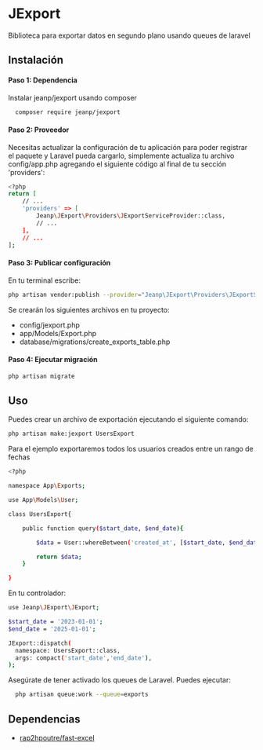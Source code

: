
# JExport

Biblioteca para exportar datos en segundo plano usando queues de laravel


## Instalación
#### Paso 1: Dependencia
Instalar jeanp/jexport usando composer

```bash
  composer require jeanp/jexport
```
#### Paso 2: Proveedor
Necesitas actualizar la configuración de tu aplicación para poder registrar el paquete y Laravel pueda cargarlo, simplemente actualiza tu archivo config/app.php agregando el siguiente código al final de tu sección 'providers':

```bash
<?php
return [
    // ...
    'providers' => [
        Jeanp\JExport\Providers\JExportServiceProvider::class,
        // ...
    ],
    // ...
];
```
#### Paso 3: Publicar configuración
En tu terminal escribe:

```bash
php artisan vendor:publish --provider="Jeanp\JExport\Providers\JExportServiceProvider"
```
Se crearán los siguientes archivos en tu proyecto:
- config/jexport.php
- app/Models/Export.php
- database/migrations/create_exports_table.php

#### Paso 4: Ejecutar migración
```bash
php artisan migrate
```
## Uso
Puedes crear un archivo de exportación ejecutando el siguiente comando:
```bash
php artisan make:jexport UsersExport
```
Para el ejemplo exportaremos todos los usuarios creados entre un rango de fechas
```bash
<?php

namespace App\Exports;

use App\Models\User;

class UsersExport{

    public function query($start_date, $end_date){

        $data = User::whereBetween('created_at', [$start_date, $end_date])->get();

        return $data;
    }

}
```

En tu controlador:
```bash
use Jeanp\JExport\JExport;
```
```bash
$start_date = '2023-01-01';
$end_date = '2025-01-01';

JExport::dispatch(
  namespace: UsersExport::class,
  args: compact('start_date','end_date'),
);
```

Asegúrate de tener activado los queues de Laravel. Puedes ejecutar:

```bash
  php artisan queue:work --queue=exports
```


## Dependencias

 - [rap2hpoutre/fast-excel](https://github.com/rap2hpoutre/fast-excel)

